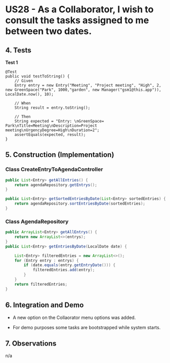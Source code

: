 # US28 - As a Collaborator, I wish to consult the tasks assigned to me between two dates.

## 4. Tests 

**Test 1**

    @Test
    public void testToString() {
        // Given
        Entry entry = new Entry("Meeting", "Project meeting", "High", 2, new GreenSpace("Park", 1000,"garden", new Manager("gsm1@this.app")), LocalDate.now(), 10);

        // When
        String result = entry.toString();

        // Then
        String expected = "Entry: \nGreenSpace= Park\nTitle=Meeting\nDescription=Project meeting\nUrgencyDegree=High\nDuration=2";
        assertEquals(expected, result);
    }

## 5. Construction (Implementation)

### Class CreateEntryToAgendaController 

```java
public List<Entry> getAllEntries() {
    return agendaRepository.getEntrys();
}

public List<Entry> getSortedEntriesByDate(List<Entry> sortedEntries) {
    return agendaRepository.sortEntriesByDate(sortedEntries);
}
```

### Class AgendaRepository

```java
public ArrayList<Entry> getAllEntrys() {
    return new ArrayList<>(entrys);
}
public List<Entry> getEntriesByDate(LocalDate date) {

    List<Entry> filteredEntries = new ArrayList<>();
    for (Entry entry : entrys) {
        if (date.equals(entry.getEntryDate())) {
            filteredEntries.add(entry);
        }
    }
    return filteredEntries;
}
```


## 6. Integration and Demo 

* A new option on the Collaorator menu options was added.

* For demo purposes some tasks are bootstrapped while system starts.


## 7. Observations

n/a